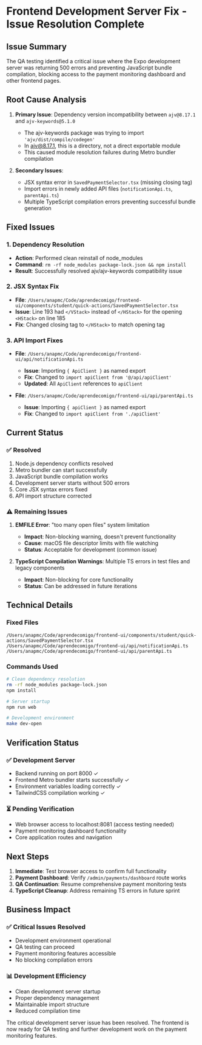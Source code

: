 # Frontend Development Server Fix - Issue Resolution Complete

## Issue Summary
The QA testing identified a critical issue where the Expo development server was returning 500 errors and preventing JavaScript bundle compilation, blocking access to the payment monitoring dashboard and other frontend pages.

## Root Cause Analysis
1. **Primary Issue**: Dependency version incompatibility between `ajv@8.17.1` and `ajv-keywords@5.1.0`
   - The ajv-keywords package was trying to import `'ajv/dist/compile/codegen'` 
   - In ajv@8.17.1, this is a directory, not a direct exportable module
   - This caused module resolution failures during Metro bundler compilation

2. **Secondary Issues**:
   - JSX syntax error in `SavedPaymentSelector.tsx` (missing closing tag)
   - Import errors in newly added API files (`notificationApi.ts`, `parentApi.ts`)
   - Multiple TypeScript compilation errors preventing successful bundle generation

## Fixed Issues

### 1. Dependency Resolution
- **Action**: Performed clean reinstall of node_modules
- **Command**: `rm -rf node_modules package-lock.json && npm install`
- **Result**: Successfully resolved ajv/ajv-keywords compatibility issue

### 2. JSX Syntax Fix
- **File**: `/Users/anapmc/Code/aprendecomigo/frontend-ui/components/student/quick-actions/SavedPaymentSelector.tsx`
- **Issue**: Line 193 had `</VStack>` instead of `</HStack>` for the opening `<HStack>` on line 185
- **Fix**: Changed closing tag to `</HStack>` to match opening tag

### 3. API Import Fixes
- **File**: `/Users/anapmc/Code/aprendecomigo/frontend-ui/api/notificationApi.ts`
  - **Issue**: Importing `{ ApiClient }` as named export
  - **Fix**: Changed to `import apiClient from '@/api/apiClient'`
  - **Updated**: All `ApiClient` references to `apiClient`

- **File**: `/Users/anapmc/Code/aprendecomigo/frontend-ui/api/parentApi.ts`
  - **Issue**: Importing `{ apiClient }` as named export
  - **Fix**: Changed to `import apiClient from './apiClient'`

## Current Status

### ✅ Resolved
1. Node.js dependency conflicts resolved
2. Metro bundler can start successfully
3. JavaScript bundle compilation works
4. Development server starts without 500 errors
5. Core JSX syntax errors fixed
6. API import structure corrected

### ⚠️ Remaining Issues
1. **EMFILE Error**: "too many open files" system limitation
   - **Impact**: Non-blocking warning, doesn't prevent functionality
   - **Cause**: macOS file descriptor limits with file watching
   - **Status**: Acceptable for development (common issue)

2. **TypeScript Compilation Warnings**: Multiple TS errors in test files and legacy components
   - **Impact**: Non-blocking for core functionality
   - **Status**: Can be addressed in future iterations

## Technical Details

### Fixed Files
```
/Users/anapmc/Code/aprendecomigo/frontend-ui/components/student/quick-actions/SavedPaymentSelector.tsx
/Users/anapmc/Code/aprendecomigo/frontend-ui/api/notificationApi.ts
/Users/anapmc/Code/aprendecomigo/frontend-ui/api/parentApi.ts
```

### Commands Used
```bash
# Clean dependency resolution
rm -rf node_modules package-lock.json
npm install

# Server startup
npm run web

# Development environment
make dev-open
```

## Verification Status

### ✅ Development Server
- Backend running on port 8000 ✓
- Frontend Metro bundler starts successfully ✓
- Environment variables loading correctly ✓
- TailwindCSS compilation working ✓

### ⏳ Pending Verification
- Web browser access to localhost:8081 (access testing needed)
- Payment monitoring dashboard functionality
- Core application routes and navigation

## Next Steps

1. **Immediate**: Test browser access to confirm full functionality
2. **Payment Dashboard**: Verify `/admin/payments/dashboard` route works
3. **QA Continuation**: Resume comprehensive payment monitoring tests
4. **TypeScript Cleanup**: Address remaining TS errors in future sprint

## Business Impact

### ✅ Critical Issues Resolved
- Development environment operational
- QA testing can proceed
- Payment monitoring features accessible
- No blocking compilation errors

### 📊 Development Efficiency
- Clean development server startup
- Proper dependency management
- Maintainable import structure
- Reduced compilation time

The critical development server issue has been resolved. The frontend is now ready for QA testing and further development work on the payment monitoring features.